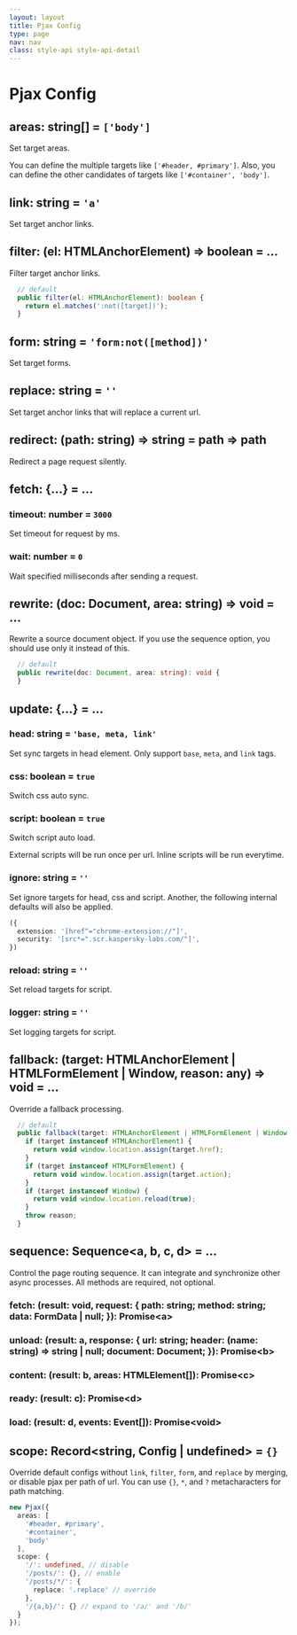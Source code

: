 ```yaml
---
layout: layout
title: Pjax Config
type: page
nav: nav
class: style-api style-api-detail
---
```


# Pjax Config

## areas: string[] = `['body']`

Set target areas.

You can define the multiple targets like `['#header, #primary']`.
Also, you can define the other candidates of targets like `['#container', 'body']`. 

## link: string = `'a'`

Set target anchor links.

## filter: (el: HTMLAnchorElement) => boolean = ...

Filter target anchor links.

```ts
  // default
  public filter(el: HTMLAnchorElement): boolean {
    return el.matches(':not([target])');
  }
```

## form: string = `'form:not([method])'`

Set target forms.

## replace: string = `''`

Set target anchor links that will replace a current url.

## redirect: (path: string) => string = path => path

Redirect a page request silently.

## fetch: {...} = ...

### timeout: number = `3000`

Set timeout for request by ms.

### wait: number = `0`

Wait specified milliseconds after sending a request.

## rewrite: (doc: Document, area: string) => void = ...

Rewrite a source document object.
If you use the sequence option, you should use only it instead of this.

```ts
  // default
  public rewrite(doc: Document, area: string): void {
  }
```

## update: {...} = ...

### head: string = `'base, meta, link'`

Set sync targets in head element. Only support `base`, `meta`, and `link` tags.

### css: boolean = `true`

Switch css auto sync.

### script: boolean = `true`

Switch script auto load.

External scripts will be run once per url.
Inline scripts will be run everytime.

### ignore: string = `''`

Set ignore targets for head, css and script.
Another, the following internal defaults will also be applied.

```ts
({
  extension: '[href^="chrome-extension://"]',
  security: '[src*=".scr.kaspersky-labs.com/"]',
})
```

### reload: string = `''`

Set reload targets for script.

### logger: string = `''`

Set logging targets for script.

## fallback: (target: HTMLAnchorElement | HTMLFormElement | Window, reason: any) => void = ...

Override a fallback processing.

```ts
  // default
  public fallback(target: HTMLAnchorElement | HTMLFormElement | Window, reason: any): void {
    if (target instanceof HTMLAnchorElement) {
      return void window.location.assign(target.href);
    }
    if (target instanceof HTMLFormElement) {
      return void window.location.assign(target.action);
    }
    if (target instanceof Window) {
      return void window.location.reload(true);
    }
    throw reason;
  }
```

## sequence: Sequence<a, b, c, d> = ...

Control the page routing sequence.
It can integrate and synchronize other async processes.
All methods are required, not optional.

### fetch: (result: void, request: { path: string; method: string; data: FormData | null; }): Promise\<a>

### unload: (result: a, response: { url: string; header: (name: string) => string | null; document: Document; }): Promise\<b>

### content: (result: b, areas: HTMLElement[]): Promise\<c>

### ready: (result: c): Promise\<d>

### load: (result: d, events: Event[]): Promise\<void>

## scope: Record<string, Config | undefined> = `{}`

Override default configs without `link`, `filter`, `form`, and `replace` by merging, or disable pjax per path of url.
You can use `{}`, `*`, and `?` metacharacters for path matching.

```ts
new Pjax({
  areas: [
    '#header, #primary',
    '#container',
    'body'
  ],
  scope: {
    '/': undefined, // disable
    '/posts/': {}, // enable
    '/posts/*/': {
      replace: '.replace' // override
    },
    '/{a,b}/': {} // expand to '/a/' and '/b/'
  }
});
```
